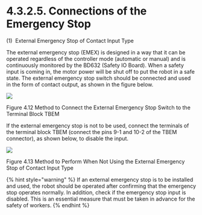 ﻿# 4.3.2.5. Connections of the Emergency Stop

(1\)  External Emergency Stop of Contact Input Type 

The external emergency stop (EMEX) is designed in a way that it can be operated regardless of the controller mode (automatic or manual) and is continuously monitored by the BD632 (Safety IO Board). When a safety input is coming in, the motor power will be shut off to put the robot in a safe state. The external emergency stop switch should be connected and used in the form of contact output, as shown in the figure below.

![](../../../_assets/그림_4.32_터미널블록_TBEM에_외부비상정지_스위치를_연결하는_방법.png  )

Figure 4.12 Method to Connect the External Emergency Stop Switch to the Terminal Block TBEM

If the external emergency stop is not to be used, connect the terminals of the terminal block TBEM (connect the pins 9-1 and 10-2 of the TBEM connector), as shown below, to disable the input.

![](../../../_assets/그림_4.25_BD632(Safety_IO_Board)_TBEM.png  )

Figure 4.13 Method to Perform When Not Using the External Emergency Stop of Contact Input Type

{% hint style="warning" %}
If an external emergency stop is to be installed and used, the robot should be operated after confirming that the emergency stop operates normally. In addition, check if the emergency stop input is disabled. This is an essential measure that must be taken in advance for the safety of workers.
{% endhint %}
